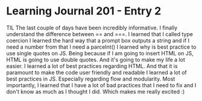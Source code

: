 # Learning Journal 201 - Entry 2

TIL
The last couple of days have been incredibly informative. I finally understand the difference between == and ===. I learned that I called type coercion
I learned the hard way that a prompt box outputs a string and if I need a number from that I need a parceInt()
I learned why is best practice to use single quotes on JS. Being because if I am going to insert HTML on JS, HTML is going to use double quotes. And it's going to make my life a lot easier.
I learned a lot of best practices regarding HTML. And that it is paramount to make the code user friendly and readable
I learned a lot of best practices in JS. Especially regarding flow and modularity.
Most importantly, I learned that I have a lot of bad practices that I need to fix and I don't know as much as I thought I did. Which makes me really excited :)
